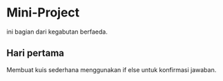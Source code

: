 # Mini-Project

ini bagian dari kegabutan berfaeda.

## Hari pertama
Membuat kuis sederhana menggunakan if else untuk konfirmasi jawaban.
